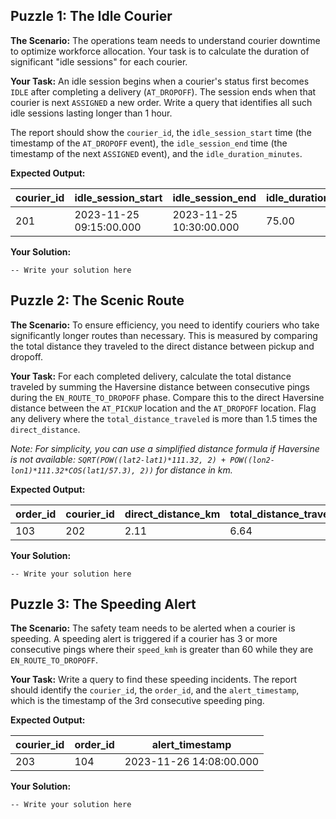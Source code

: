 ## Puzzle 1: The Idle Courier

**The Scenario:** The operations team needs to understand courier downtime to optimize workforce allocation. Your task is to calculate the duration of significant "idle sessions" for each courier.

**Your Task:** An idle session begins when a courier's status first becomes `IDLE` after completing a delivery (`AT_DROPOFF`). The session ends when that courier is next `ASSIGNED` a new order. Write a query that identifies all such idle sessions lasting longer than 1 hour.

The report should show the `courier_id`, the `idle_session_start` time (the timestamp of the `AT_DROPOFF` event), the `idle_session_end` time (the timestamp of the next `ASSIGNED` event), and the `idle_duration_minutes`.

**Expected Output:**

| **courier_id** | **idle_session_start** | **idle_session_end** | **idle_duration_minutes** |
| -------------------- | ---------------------------- | -------------------------- | ------------------------------- |
| 201                  | 2023-11-25 09:15:00.000      | 2023-11-25 10:30:00.000    | 75.00                           |

**Your Solution:**

```
-- Write your solution here

```

## Puzzle 2: The Scenic Route

**The Scenario:** To ensure efficiency, you need to identify couriers who take significantly longer routes than necessary. This is measured by comparing the total distance they traveled to the direct distance between pickup and dropoff.

**Your Task:** For each completed delivery, calculate the total distance traveled by summing the Haversine distance between consecutive pings during the `EN_ROUTE_TO_DROPOFF` phase. Compare this to the direct Haversine distance between the `AT_PICKUP` location and the `AT_DROPOFF` location. Flag any delivery where the `total_distance_traveled` is more than 1.5 times the `direct_distance`.

*Note: For simplicity, you can use a simplified distance formula if Haversine is not available: `SQRT(POW((lat2-lat1)*111.32, 2) + POW((lon2-lon1)*111.32*COS(lat1/57.3), 2))` for distance in km.*

**Expected Output:**

| **order_id** | **courier_id** | **direct_distance_km** | **total_distance_traveled_km** | **efficiency_ratio** |
| ------------------ | -------------------- | ---------------------------- | ------------------------------------ | -------------------------- |
| 103                | 202                  | 2.11                         | 6.64                                 | 3.15                       |

**Your Solution:**

```
-- Write your solution here

```

## Puzzle 3: The Speeding Alert

**The Scenario:** The safety team needs to be alerted when a courier is speeding. A speeding alert is triggered if a courier has 3 or more consecutive pings where their `speed_kmh` is greater than 60 while they are `EN_ROUTE_TO_DROPOFF`.

**Your Task:** Write a query to find these speeding incidents. The report should identify the `courier_id`, the `order_id`, and the `alert_timestamp`, which is the timestamp of the 3rd consecutive speeding ping.

**Expected Output:**

| **courier_id** | **order_id** | **alert_timestamp** |
| -------------------- | ------------------ | ------------------------- |
| 203                  | 104                | 2023-11-26 14:08:00.000   |

**Your Solution:**

```
-- Write your solution here

```
